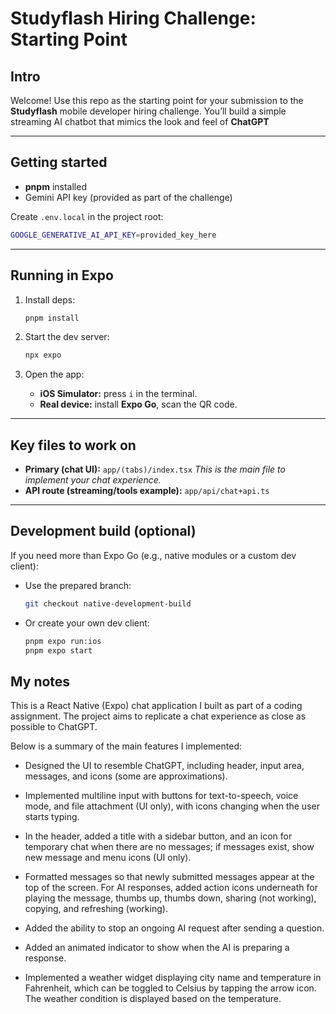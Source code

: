 # Studyflash Hiring Challenge: Starting Point

## Intro

Welcome! Use this repo as the starting point for your submission to the **Studyflash** mobile developer hiring challenge. You’ll build a simple streaming AI chatbot that mimics the look and feel of **ChatGPT**

---

## Getting started

- **pnpm** installed
- Gemini API key (provided as part of the challenge)

Create `.env.local` in the project root:

```bash
GOOGLE_GENERATIVE_AI_API_KEY=provided_key_here
```

---

## Running in Expo

1. Install deps:

   ```bash
   pnpm install
   ```

2. Start the dev server:

   ```bash
   npx expo
   ```

3. Open the app:
   - **iOS Simulator:** press `i` in the terminal.
   - **Real device:** install **Expo Go**, scan the QR code.

---

## Key files to work on

- **Primary (chat UI):** `app/(tabs)/index.tsx`
  _This is the main file to implement your chat experience._
- **API route (streaming/tools example):** `app/api/chat+api.ts`

---

## Development build (optional)

If you need more than Expo Go (e.g., native modules or a custom dev client):

- Use the prepared branch:

  ```bash
  git checkout native-development-build
  ```

- Or create your own dev client:

  ```bash
  pnpm expo run:ios
  pnpm expo start
  ```

## My notes

This is a React Native (Expo) chat application I built as part of a coding assignment.
The project aims to replicate a chat experience as close as possible to ChatGPT.

Below is a summary of the main features I implemented:

- Designed the UI to resemble ChatGPT, including header, input area, messages, and icons (some are approximations).

- Implemented multiline input with buttons for text-to-speech, voice mode, and file attachment (UI only), with icons changing when the user starts typing.

- In the header, added a title with a sidebar button, and an icon for temporary chat when there are no messages; if messages exist, show new message and menu icons (UI only).

- Formatted messages so that newly submitted messages appear at the top of the screen. For AI responses, added action icons underneath for playing the message, thumbs up, thumbs down, sharing (not working), copying, and refreshing (working).

- Added the ability to stop an ongoing AI request after sending a question.

- Added an animated indicator to show when the AI is preparing a response.

- Implemented a weather widget displaying city name and temperature in Fahrenheit, which can be toggled to Celsius by tapping the arrow icon. The weather condition is displayed based on the temperature.